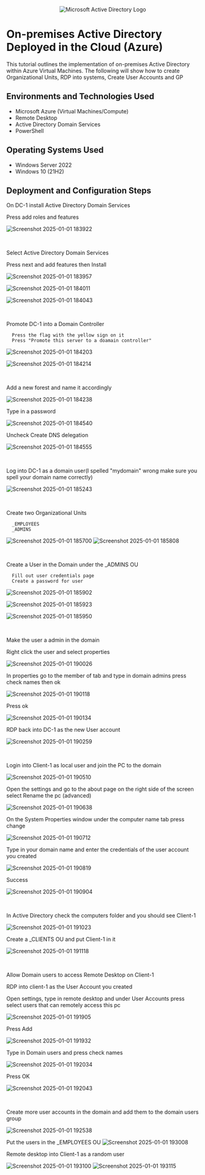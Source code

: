 <p align="center">
<img src="https://i.imgur.com/pU5A58S.png" alt="Microsoft Active Directory Logo"/>
</p>

<h1>On-premises Active Directory Deployed in the Cloud (Azure)</h1>
This tutorial outlines the implementation of on-premises Active Directory within Azure Virtual Machines. The following will show how to create Organizational Units, RDP into systems, Create User Accounts and GP
<br />




<h2>Environments and Technologies Used</h2>

- Microsoft Azure (Virtual Machines/Compute)
- Remote Desktop
- Active Directory Domain Services
- PowerShell

<h2>Operating Systems Used </h2>

- Windows Server 2022
- Windows 10 (21H2)



<h2>Deployment and Configuration Steps</h2>

<p>
On DC-1 install Active Directory Domain Services 

Press add roles and features

</p>

![Screenshot 2025-01-01 183922](https://github.com/user-attachments/assets/78079e4c-8291-4958-8c38-917d58db2030)


<br />

<p>
Select Active Directory Domain Services 

Press  next and add features then Install
  
![Screenshot 2025-01-01 183957](https://github.com/user-attachments/assets/20271187-b846-4d35-82be-d354b48eaf84)

![Screenshot 2025-01-01 184011](https://github.com/user-attachments/assets/36f83f87-f1a1-4dd0-968a-ecbb3a1bdd5f)

![Screenshot 2025-01-01 184043](https://github.com/user-attachments/assets/3e76c2ba-5309-48e1-acd6-8de6a563fb81)

 
</p>
<br />


<p>
Promote DC-1 into a Domain Controller 

```
  Press the flag with the yellow sign on it
  Press "Promote this server to a doamain controller"
```
![Screenshot 2025-01-01 184203](https://github.com/user-attachments/assets/ff0488e1-a1eb-4141-8105-e7a0e3f7792f)

![Screenshot 2025-01-01 184214](https://github.com/user-attachments/assets/51c7adcd-ef5a-410c-9cd9-a57f2b38e84c)



</p>
<br />

<p>
Add a new forest and name it accordingly

  
![Screenshot 2025-01-01 184238](https://github.com/user-attachments/assets/5d824243-cee8-4630-ba5a-98c5585d2463)

Type in a password

![Screenshot 2025-01-01 184540](https://github.com/user-attachments/assets/5dd52577-1a84-4a0d-9497-521304e4effd)

Uncheck Create DNS delegation

![Screenshot 2025-01-01 184555](https://github.com/user-attachments/assets/00499d38-195f-4ccc-888f-f9adb0d3ad67)



</p>
<br />

<p>
Log into DC-1 as a domain user(I spelled "mydomain" wrong make sure you spell your domain name correctly) 

![Screenshot 2025-01-01 185243](https://github.com/user-attachments/assets/fac09a6f-596e-477e-8c08-6a18961eb296)


</p>
<br />

<p>
Create two Organizational Units

```
  _EMPLOYEES
  _ADMINS
```

![Screenshot 2025-01-01 185700](https://github.com/user-attachments/assets/f72c4c16-e099-4f69-aeb5-c79b0be1a238)
![Screenshot 2025-01-01 185808](https://github.com/user-attachments/assets/3557f455-9ec2-4c2f-a70e-f8a0cfb641bb)


</p>
<br />

<p>
Create a User in the Domain under the _ADMINS OU

```
  Fill out user credentials page
  Create a password for user
```
  
![Screenshot 2025-01-01 185902](https://github.com/user-attachments/assets/9f0c26cd-bd12-4088-8178-1474b75f2244)

![Screenshot 2025-01-01 185923](https://github.com/user-attachments/assets/d2267ba1-5c0d-45e6-8334-c44c379476f4)

![Screenshot 2025-01-01 185950](https://github.com/user-attachments/assets/ecbc11ab-86b2-41a4-b271-b9ee59e5b665)



</p>
<br />

<p>
Make the user a admin in the domain


Right click the user and select properties 

![Screenshot 2025-01-01 190026](https://github.com/user-attachments/assets/9c03d03b-224b-4606-8fc6-616f3e58d9f5)

In properties go to the member of tab and type in domain admins press check names then ok

![Screenshot 2025-01-01 190118](https://github.com/user-attachments/assets/e0d737cd-adf7-4104-b5fd-07920111818c)

Press ok

![Screenshot 2025-01-01 190134](https://github.com/user-attachments/assets/29f08bc3-e454-4b70-902f-412481b954d7)

RDP back into DC-1 as the new User account

![Screenshot 2025-01-01 190259](https://github.com/user-attachments/assets/4a08e379-da50-49b7-8e49-2fa29e4bf07a)



  
</p>
<br />

<p>

Login into Client-1 as local user and join the PC to the domain

![Screenshot 2025-01-01 190510](https://github.com/user-attachments/assets/3fe0b38b-5acb-4aed-9640-978ed0381aee)

Open the settings and go to the about page on the right side of the screen select Rename the pc (advanced)

![Screenshot 2025-01-01 190638](https://github.com/user-attachments/assets/d6ca2651-1b51-4b6c-9bbb-8c95940873ce)

On the System Properties window under the computer name tab press change

![Screenshot 2025-01-01 190712](https://github.com/user-attachments/assets/0c3a8ac2-2c73-489c-a1d2-f1161f4b3fdf)

Type in your domain name and enter the credentials of the user account you created

![Screenshot 2025-01-01 190819](https://github.com/user-attachments/assets/bf414c9a-a639-4bc3-be5a-6649a9618f60)

Success

![Screenshot 2025-01-01 190904](https://github.com/user-attachments/assets/f8be1719-fca8-4a61-99ae-181da3dcaf18)


</p>
<br />

<p>
In Active Directory check the computers folder and you should see Client-1

![Screenshot 2025-01-01 191023](https://github.com/user-attachments/assets/068626d5-b82f-4627-b2c1-0843cca80201)

Create a _CLIENTS OU and put Client-1 in it 

![Screenshot 2025-01-01 191118](https://github.com/user-attachments/assets/98de1d45-8042-4c20-9842-4cb312868ad6)

</p>
<br />


<p>
Allow Domain users to access Remote Desktop on Client-1


RDP into client-1 as the User Account you created
  
Open settings, type in remote desktop and under User Accounts press select users that can remotely access this pc

![Screenshot 2025-01-01 191905](https://github.com/user-attachments/assets/82ea0a52-2080-4f3b-8f6f-119208125934)

Press Add

![Screenshot 2025-01-01 191932](https://github.com/user-attachments/assets/895b6c26-a90f-414e-8577-7810d25dcf72)

Type in Domain users and press check names

![Screenshot 2025-01-01 192034](https://github.com/user-attachments/assets/093040af-9370-46f9-949d-9d2a3c7f8bfa)

Press OK

![Screenshot 2025-01-01 192043](https://github.com/user-attachments/assets/9da570fd-1552-49be-b14f-70701f24bffe)



</p>
<br />


</p>
Create more user accounts in the domain and add them to the domain users group 

![Screenshot 2025-01-01 192538](https://github.com/user-attachments/assets/1cbc3f2f-e16a-4e97-8f67-c30c4cfe7767)

Put the users in the _EMPLOYEES OU
![Screenshot 2025-01-01 193008](https://github.com/user-attachments/assets/6d943f1d-0522-4abb-9d4f-d0d8195263fa)



Remote desktop into Client-1 as a random user 

![Screenshot 2025-01-01 193100](https://github.com/user-attachments/assets/5adf8ff8-49bf-48c6-a98e-d5915b9bcd00)
![Screenshot 2025-01-01 193115](https://github.com/user-attachments/assets/73fd44fe-6df8-46d6-b011-90fbdae36903)





<br />


